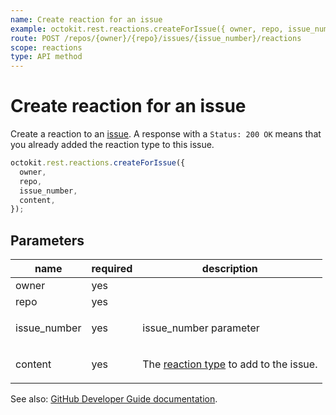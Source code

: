 ```yaml
---
name: Create reaction for an issue
example: octokit.rest.reactions.createForIssue({ owner, repo, issue_number, content })
route: POST /repos/{owner}/{repo}/issues/{issue_number}/reactions
scope: reactions
type: API method
---
```


# Create reaction for an issue

Create a reaction to an [issue](https://docs.github.com/rest/reference/issues/). A response with a `Status: 200 OK` means that you already added the reaction type to this issue.

```js
octokit.rest.reactions.createForIssue({
  owner,
  repo,
  issue_number,
  content,
});
```

## Parameters

<table>
  <thead>
    <tr>
      <th>name</th>
      <th>required</th>
      <th>description</th>
    </tr>
  </thead>
  <tbody>
    <tr><td>owner</td><td>yes</td><td>

</td></tr>
<tr><td>repo</td><td>yes</td><td>

</td></tr>
<tr><td>issue_number</td><td>yes</td><td>

issue_number parameter

</td></tr>
<tr><td>content</td><td>yes</td><td>

The [reaction type](https://docs.github.com/rest/reference/reactions#reaction-types) to add to the issue.

</td></tr>
  </tbody>
</table>

See also: [GitHub Developer Guide documentation](https://docs.github.com/rest/reference/reactions/#create-reaction-for-an-issue).
